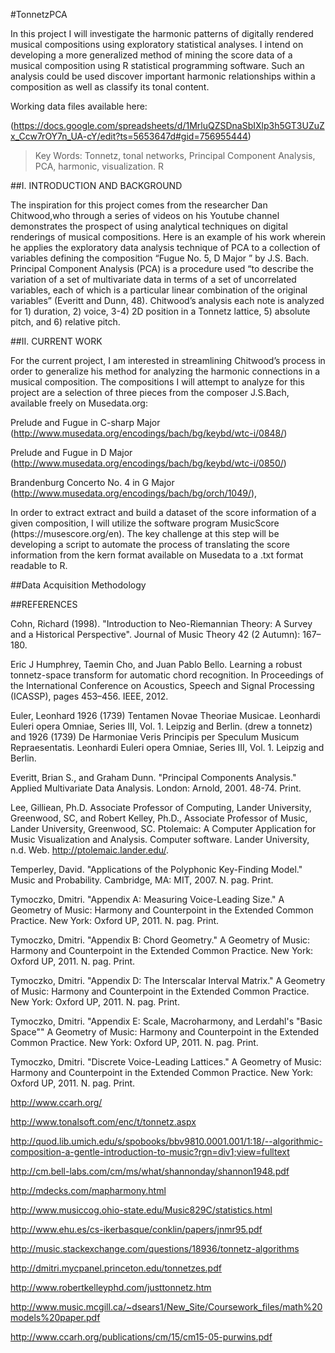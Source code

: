 #TonnetzPCA

<p>In this project I will investigate the harmonic patterns of digitally rendered musical compositions using exploratory statistical analyses. I intend on developing a more generalized method of mining the score data of a musical composition using R statistical programming software.  Such an analysis could be used discover important harmonic relationships within a composition as well as classify its tonal content.</p>
 
<p>Working data files available here:</p>

(https://docs.google.com/spreadsheets/d/1MrluQZSDnaSbIXlp3h5GT3UZuZx_Ccw7rOY7n_UA-cY/edit?ts=5653647d#gid=756955444)

>Key Words: Tonnetz, tonal networks, Principal Component Analysis, PCA, harmonic, visualization. R
 

##I. INTRODUCTION AND BACKGROUND

<p>The inspiration for this project comes from the researcher Dan Chitwood,who through a series of videos on his Youtube channel demonstrates the prospect of using analytical techniques on digital renderings of musical compositions. Here is an example of his work wherein he applies the exploratory data analysis technique of PCA to a collection of variables defining the composition “Fugue No. 5, D Major ” by J.S. Bach.
Principal Component Analysis (PCA) is a procedure used “to describe the variation of a set of multivariate data in terms of a set of uncorrelated variables, each of which is a particular linear combination of the original variables” (Everitt and Dunn, 48). Chitwood’s analysis 
each note is analyzed for 1) duration, 2) voice, 3-4) 2D position in a Tonnetz lattice, 5) absolute pitch, and 6) relative pitch.</p>

##II. CURRENT WORK

<p>For the current project, I am interested in streamlining Chitwood’s process in order to generalize his method for analyzing the harmonic connections in a musical composition. The compositions I will attempt to analyze for this project are a selection of three pieces from the composer J.S.Bach, available freely on Musedata.org:</p>

Prelude and Fugue in C-sharp Major (http://www.musedata.org/encodings/bach/bg/keybd/wtc-i/0848/)

Prelude and Fugue in D Major (http://www.musedata.org/encodings/bach/bg/keybd/wtc-i/0850/)

Brandenburg Concerto No. 4 in G Major (http://www.musedata.org/encodings/bach/bg/orch/1049/),
 
<p>In order to extract extract and build a dataset of the score information of a given composition, I will utilize the software program MusicScore (https://musescore.org/en).  The key challenge at this step will be developing a script to automate the process of translating the score information from the kern format available on Musedata to a .txt format readable to R.</p>
 

##Data Acquisition Methodology


##REFERENCES

Cohn, Richard (1998). "Introduction to Neo-Riemannian Theory: A Survey and a Historical Perspective". Journal of Music Theory 42 (2 Autumn): 167–180.

Eric J Humphrey, Taemin Cho, and Juan Pablo Bello. Learning a robust tonnetz-space transform for automatic chord recognition. In Proceedings of the International Conference on Acoustics, Speech and Signal Processing (ICASSP), pages 453–456. IEEE, 2012.

Euler, Leonhard 1926 (1739) Tentamen Novae Theoriae Musicae. Leonhardi Euleri opera Omniae, Series III, Vol. 1. Leipzig and Berlin. (drew a tonnetz) and 1926 (1739) De Harmoniae Veris Principis per Speculum Musicum Repraesentatis.  Leonhardi Euleri opera Omniae, Series III, Vol. 1. Leipzig and Berlin. 

Everitt, Brian S., and Graham Dunn. "Principal Components Analysis." Applied Multivariate Data Analysis. London: Arnold, 2001. 48-74. Print.

Lee, Gilliean, Ph.D. Associate Professor of Computing, Lander University, Greenwood, SC, and Robert Kelley, Ph.D., Associate Professor of Music, Lander University, Greenwood, SC. Ptolemaic: A Computer Application for Music Visualization and Analysis. Computer software. Lander University, n.d. Web. <http://ptolemaic.lander.edu/>.

Temperley, David. "Applications of the Polyphonic Key-Finding Model." Music and Probability. Cambridge, MA: MIT, 2007. N. pag. Print.

Tymoczko, Dmitri. "Appendix A: Measuring Voice-Leading Size." A Geometry of Music: Harmony and Counterpoint in the Extended Common Practice. New York: Oxford UP, 2011. N. pag. Print.

Tymoczko, Dmitri. "Appendix B: Chord Geometry." A Geometry of Music: Harmony and Counterpoint in the Extended Common Practice. New York: Oxford UP, 2011. N. pag. Print.

Tymoczko, Dmitri. "Appendix D: The Interscalar Interval Matrix." A Geometry of Music: Harmony and Counterpoint in the Extended Common Practice. New York: Oxford UP, 2011. N. pag. Print.

Tymoczko, Dmitri. "Appendix E: Scale, Macroharmony, and Lerdahl's "Basic Space"" A Geometry of Music: Harmony and Counterpoint in the Extended Common Practice. New York: Oxford UP, 2011. N. pag. Print.

Tymoczko, Dmitri. "Discrete Voice-Leading Lattices." A Geometry of Music: Harmony and Counterpoint in the Extended Common Practice. New York: Oxford UP, 2011. N. pag. Print.



http://www.ccarh.org/

http://www.tonalsoft.com/enc/t/tonnetz.aspx

http://quod.lib.umich.edu/s/spobooks/bbv9810.0001.001/1:18/--algorithmic-composition-a-gentle-introduction-to-music?rgn=div1;view=fulltext

http://cm.bell-labs.com/cm/ms/what/shannonday/shannon1948.pdf

http://mdecks.com/mapharmony.html
 
http://www.musiccog.ohio-state.edu/Music829C/statistics.html
 
http://www.ehu.es/cs-ikerbasque/conklin/papers/jnmr95.pdf
 
http://music.stackexchange.com/questions/18936/tonnetz-algorithms

http://dmitri.mycpanel.princeton.edu/tonnetzes.pdf
 
http://www.robertkelleyphd.com/justtonnetz.htm
 
http://www.music.mcgill.ca/~dsears1/New_Site/Coursework_files/math%20models%20paper.pdf

http://www.ccarh.org/publications/cm/15/cm15-05-purwins.pdf




